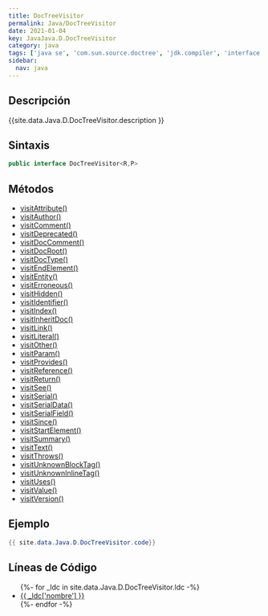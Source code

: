 ```yaml
---
title: DocTreeVisitor
permalink: Java/DocTreeVisitor
date: 2021-01-04
key: JavaJava.D.DocTreeVisitor
category: java
tags: ['java se', 'com.sun.source.doctree', 'jdk.compiler', 'interface java', 'Java 1.8']
sidebar: 
  nav: java
---
```


## Descripción
{{site.data.Java.D.DocTreeVisitor.description }}

## Sintaxis
~~~java
public interface DocTreeVisitor<R,P>
~~~

## Métodos
* [visitAttribute()](/Java/DocTreeVisitor/visitAttribute)
* [visitAuthor()](/Java/DocTreeVisitor/visitAuthor)
* [visitComment()](/Java/DocTreeVisitor/visitComment)
* [visitDeprecated()](/Java/DocTreeVisitor/visitDeprecated)
* [visitDocComment()](/Java/DocTreeVisitor/visitDocComment)
* [visitDocRoot()](/Java/DocTreeVisitor/visitDocRoot)
* [visitDocType()](/Java/DocTreeVisitor/visitDocType)
* [visitEndElement()](/Java/DocTreeVisitor/visitEndElement)
* [visitEntity()](/Java/DocTreeVisitor/visitEntity)
* [visitErroneous()](/Java/DocTreeVisitor/visitErroneous)
* [visitHidden()](/Java/DocTreeVisitor/visitHidden)
* [visitIdentifier()](/Java/DocTreeVisitor/visitIdentifier)
* [visitIndex()](/Java/DocTreeVisitor/visitIndex)
* [visitInheritDoc()](/Java/DocTreeVisitor/visitInheritDoc)
* [visitLink()](/Java/DocTreeVisitor/visitLink)
* [visitLiteral()](/Java/DocTreeVisitor/visitLiteral)
* [visitOther()](/Java/DocTreeVisitor/visitOther)
* [visitParam()](/Java/DocTreeVisitor/visitParam)
* [visitProvides()](/Java/DocTreeVisitor/visitProvides)
* [visitReference()](/Java/DocTreeVisitor/visitReference)
* [visitReturn()](/Java/DocTreeVisitor/visitReturn)
* [visitSee()](/Java/DocTreeVisitor/visitSee)
* [visitSerial()](/Java/DocTreeVisitor/visitSerial)
* [visitSerialData()](/Java/DocTreeVisitor/visitSerialData)
* [visitSerialField()](/Java/DocTreeVisitor/visitSerialField)
* [visitSince()](/Java/DocTreeVisitor/visitSince)
* [visitStartElement()](/Java/DocTreeVisitor/visitStartElement)
* [visitSummary()](/Java/DocTreeVisitor/visitSummary)
* [visitText()](/Java/DocTreeVisitor/visitText)
* [visitThrows()](/Java/DocTreeVisitor/visitThrows)
* [visitUnknownBlockTag()](/Java/DocTreeVisitor/visitUnknownBlockTag)
* [visitUnknownInlineTag()](/Java/DocTreeVisitor/visitUnknownInlineTag)
* [visitUses()](/Java/DocTreeVisitor/visitUses)
* [visitValue()](/Java/DocTreeVisitor/visitValue)
* [visitVersion()](/Java/DocTreeVisitor/visitVersion)

## Ejemplo
~~~java
{{ site.data.Java.D.DocTreeVisitor.code}}
~~~

## Líneas de Código
<ul>
{%- for _ldc in site.data.Java.D.DocTreeVisitor.ldc -%}
   <li>
       <a href="{{_ldc['url'] }}">{{ _ldc['nombre'] }}</a>
   </li>
{%- endfor -%}
</ul>
